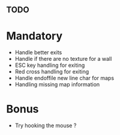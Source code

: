 ## TODO

# Mandatory

 - Handle better exits
 - Handle if there are no texture for a wall
 - ESC key handling for exiting
 - Red cross handling for exiting
 - Handle endoffile new line char for maps
 - Handling missing map information

# Bonus

 - Try hooking the mouse ?